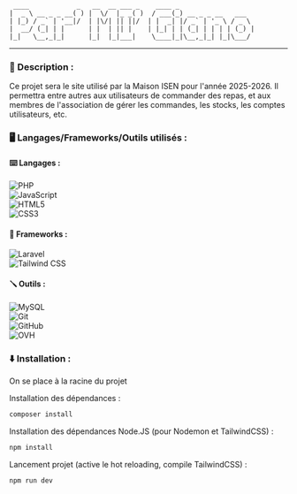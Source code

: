 ```text
 ____            _   __  __ ___ _    ____ _                   
|  _ \ __ _ _ __( ) |  \/  |_ _( )  / ___(_) __ _ _ __   ___  
| |_) / _` | '__|/  | |\/| || ||/  | |  _| |/ _` | '_ \ / _ \ 
|  __/ (_| | |      | |  | || |    | |_| | | (_| | | | | (_) |
|_|   \__,_|_|      |_|  |_|___|    \____|_|\__,_|_| |_|\___/ 
```
---

### 📄 Description :

Ce projet sera le site utilisé par la Maison ISEN pour l'année 2025-2026. Il permettra entre autres aux utilisateurs de commander des repas, et aux membres de l'association de gérer les commandes, les stocks, les comptes utilisateurs, etc.

### 🖥️ Langages/Frameworks/Outils utilisés :

#### ⌨️ Langages :
![PHP](https://a11ybadges.com/badge?logo=php)  
![JavaScript](https://a11ybadges.com/badge?logo=javascript)  
![HTML5](https://a11ybadges.com/badge?logo=html5)  
![CSS3](https://a11ybadges.com/badge?logo=css3)  

#### 📘 Frameworks :
![Laravel](https://a11ybadges.com/badge?logo=laravel)  
![Tailwind CSS](https://a11ybadges.com/badge?logo=tailwindcss)  

#### 🪛 Outils :
![MySQL](https://a11ybadges.com/badge?logo=mysql)  
![Git](https://a11ybadges.com/badge?logo=git)  
![GitHub](https://a11ybadges.com/badge?logo=github)  
![OVH](https://a11ybadges.com/badge?logo=ovh)  

### ⬇️ Installation :

On se place à la racine du projet

Installation des dépendances :

```powershell
composer install
```

Installation des dépendances Node.JS (pour Nodemon et TailwindCSS) :

```powershell
npm install
```

Lancement projet (active le hot reloading, compile TailwindCSS) :

```powershell
npm run dev
```